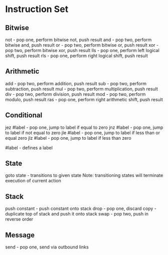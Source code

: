 # Instruction Set

## Bitwise
not - pop one, perform bitwise not, push result
and - pop two, perform bitwise and, push result
or - pop two, perform bitwise or, push result
xor - pop two, perform bitwise xor, push result
lls - pop one, perform left logical shift, push result
rls - pop one, perform right logical shift, push result

## Arithmetic
add - pop two, perform addition, push result
sub - pop two, perform subtraction, push result
mul - pop two, perform multiplication, push result
div - pop two, perform division, push result
mod - pop two, perform modulo, push result
ras - pop one, perform right arithmetic shift, push result

## Conditional
jez #label - pop one, jump to label if equal to zero
jnz #label - pop one, jump to label if not equal to zero
jle #label - pop one, jump to label if less than or equal zero
jlz #label - pop one, jump to label if less than zero

#label - defines a label

## State
goto state - transitions to given state
Note: transitioning states will terminate execution of current action

## Stack
push constant - push constant onto stack
drop - pop one, discard
copy - duplicate top of stack and push it onto stack
swap - pop two, push in reverse order

## Message
send - pop one, send via outbound links
